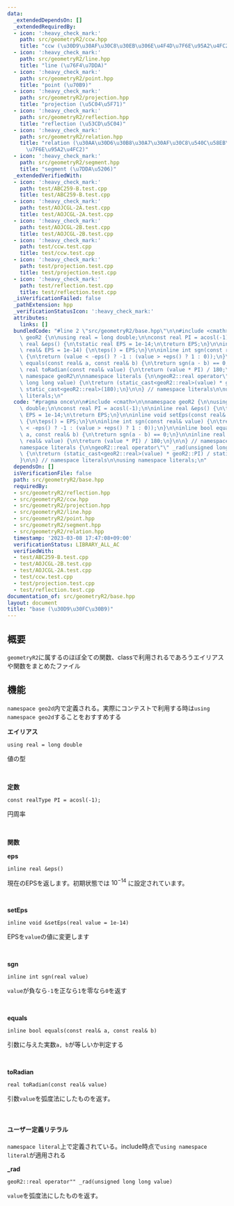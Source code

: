 ```yaml
---
data:
  _extendedDependsOn: []
  _extendedRequiredBy:
  - icon: ':heavy_check_mark:'
    path: src/geometryR2/ccw.hpp
    title: "ccw (\u30D9\u30AF\u30C8\u30EB\u306E\u4F4D\u7F6E\u95A2\u4FC2)"
  - icon: ':heavy_check_mark:'
    path: src/geometryR2/line.hpp
    title: "line (\u76F4\u7DDA)"
  - icon: ':heavy_check_mark:'
    path: src/geometryR2/point.hpp
    title: "point (\u70B9)"
  - icon: ':heavy_check_mark:'
    path: src/geometryR2/projection.hpp
    title: "projection (\u5C04\u5F71)"
  - icon: ':heavy_check_mark:'
    path: src/geometryR2/reflection.hpp
    title: "reflection (\u53CD\u5C04)"
  - icon: ':heavy_check_mark:'
    path: src/geometryR2/relation.hpp
    title: "relation (\u30AA\u30D6\u30B8\u30A7\u30AF\u30C8\u540C\u58EB\u306E\u4F4D\
      \u7F6E\u95A2\u4FC2)"
  - icon: ':heavy_check_mark:'
    path: src/geometryR2/segment.hpp
    title: "segment (\u7DDA\u5206)"
  _extendedVerifiedWith:
  - icon: ':heavy_check_mark:'
    path: test/ABC259-B.test.cpp
    title: test/ABC259-B.test.cpp
  - icon: ':heavy_check_mark:'
    path: test/AOJCGL-2A.test.cpp
    title: test/AOJCGL-2A.test.cpp
  - icon: ':heavy_check_mark:'
    path: test/AOJCGL-2B.test.cpp
    title: test/AOJCGL-2B.test.cpp
  - icon: ':heavy_check_mark:'
    path: test/ccw.test.cpp
    title: test/ccw.test.cpp
  - icon: ':heavy_check_mark:'
    path: test/projection.test.cpp
    title: test/projection.test.cpp
  - icon: ':heavy_check_mark:'
    path: test/reflection.test.cpp
    title: test/reflection.test.cpp
  _isVerificationFailed: false
  _pathExtension: hpp
  _verificationStatusIcon: ':heavy_check_mark:'
  attributes:
    links: []
  bundledCode: "#line 2 \"src/geometryR2/base.hpp\"\n\n#include <cmath>\n\nnamespace\
    \ geoR2 {\n\nusing real = long double;\n\nconst real PI = acosl(-1);\n\ninline\
    \ real &eps() {\n\tstatic real EPS = 1e-14;\n\treturn EPS;\n}\n\ninline void setEps(const\
    \ real& EPS = 1e-14) {\n\teps() = EPS;\n}\n\ninline int sgn(const real& value)\
    \ {\n\treturn (value < -eps() ? -1 : (value > +eps() ? 1 : 0));\n}\n\ninline bool\
    \ equals(const real& a, const real& b) {\n\treturn sgn(a - b) == 0;\n}\n\ninline\
    \ real toRadian(const real& value) {\n\treturn (value * PI) / 180;\n}\n\n} //\
    \ namespace geoR2\n\nnamespace literals {\n\ngeoR2::real operator\"\" _rad(unsigned\
    \ long long value) {\n\treturn (static_cast<geoR2::real>(value) * geoR2::PI) /\
    \ static_cast<geoR2::real>(180);\n}\n\n} // namespace literals\n\nusing namespace\
    \ literals;\n"
  code: "#pragma once\n\n#include <cmath>\n\nnamespace geoR2 {\n\nusing real = long\
    \ double;\n\nconst real PI = acosl(-1);\n\ninline real &eps() {\n\tstatic real\
    \ EPS = 1e-14;\n\treturn EPS;\n}\n\ninline void setEps(const real& EPS = 1e-14)\
    \ {\n\teps() = EPS;\n}\n\ninline int sgn(const real& value) {\n\treturn (value\
    \ < -eps() ? -1 : (value > +eps() ? 1 : 0));\n}\n\ninline bool equals(const real&\
    \ a, const real& b) {\n\treturn sgn(a - b) == 0;\n}\n\ninline real toRadian(const\
    \ real& value) {\n\treturn (value * PI) / 180;\n}\n\n} // namespace geoR2\n\n\
    namespace literals {\n\ngeoR2::real operator\"\" _rad(unsigned long long value)\
    \ {\n\treturn (static_cast<geoR2::real>(value) * geoR2::PI) / static_cast<geoR2::real>(180);\n\
    }\n\n} // namespace literals\n\nusing namespace literals;\n"
  dependsOn: []
  isVerificationFile: false
  path: src/geometryR2/base.hpp
  requiredBy:
  - src/geometryR2/reflection.hpp
  - src/geometryR2/ccw.hpp
  - src/geometryR2/projection.hpp
  - src/geometryR2/line.hpp
  - src/geometryR2/point.hpp
  - src/geometryR2/segment.hpp
  - src/geometryR2/relation.hpp
  timestamp: '2023-03-08 17:47:08+09:00'
  verificationStatus: LIBRARY_ALL_AC
  verifiedWith:
  - test/ABC259-B.test.cpp
  - test/AOJCGL-2B.test.cpp
  - test/AOJCGL-2A.test.cpp
  - test/ccw.test.cpp
  - test/projection.test.cpp
  - test/reflection.test.cpp
documentation_of: src/geometryR2/base.hpp
layout: document
title: "base (\u30D9\u30FC\u30B9)"
---
```


## 概要

`geometryR2`に属するのほぼ全ての関数、classで利用されるであろうエイリアスや関数をまとめたファイル


## 機能

`namespace geo2d`内で定義される。実際にコンテストで利用する時は`using namespace geo2d`することをおすすめする

**エイリアス**
```
using real = long double
```

値の型

<br />

**定数**
```
const realType PI = acosl(-1);
```
円周率

<br />

**関数**

**eps**
```
inline real &eps()
```
現在のEPSを返します。初期状態では $10^{-14}$ に設定されています。

<br />

**setEps**
```
inline void &setEps(real value = 1e-14)
```
EPSを`value`の値に変更します

<br />

**sgn**
```
inline int sgn(real value)
```
`value`が負なら`-1`を正なら`1`を零なら`0`を返す

<br />

**equals**
```
inline bool equals(const real& a, const real& b)
```

引数に与えた実数`a, b`が等しいか判定する

<br />

**toRadian**
```
real toRadian(const real& value)
```
引数`value`を弧度法にしたものを返す。

<br />

#### ユーザー定義リテラル

`namespace literal`上で定義されている。include時点で`using namespace literal`が適用される

**_rad**
```
geoR2::real operator"" _rad(unsigned long long value)
```

`value`を弧度法にしたものを返す。
